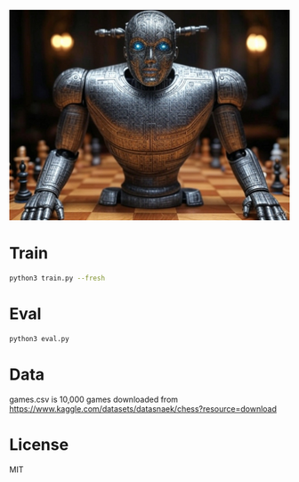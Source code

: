 ![image of a chess god in a chess board](./image.jpg)

# Train
```sh
python3 train.py --fresh
```

# Eval
```sh
python3 eval.py
```

# Data
games.csv is 10,000 games downloaded from https://www.kaggle.com/datasets/datasnaek/chess?resource=download

# License
MIT